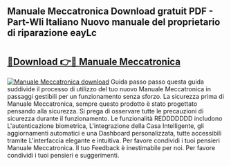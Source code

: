 ## Manuale Meccatronica Download gratuit PDF - Part-Wli Italiano Nuovo manuale del proprietario di riparazione eayLc

# <h2><a href="http://dfepir1.blite.top/?on=Manuale+Meccatronica">🔗Download 👉🔴 Manuale Meccatronica</a></h2>

[![Manuale Meccatronica download](https://i.imgur.com/lujVjoI.png)](http://dfepir1.blite.top/?on=Manuale+Meccatronica)
Guida passo passo questa guida suddivide il processo di utilizzo del tuo nuovo Manuale Meccatronica in passaggi gestibili per un funzionamento senza sforzo. La sicurezza prima di Manuale Meccatronica, sempre questo prodotto è stato progettato pensando alla sicurezza. Si prega di osservare tutte le precauzioni di sicurezza durante il funzionamento. Le funzionalità REDDDDDDD includono L'autenticazione biometrica, L'integrazione della Casa Intelligente, gli aggiornamenti automatici e una Dashboard personalizzata, tutte accessibili tramite L'interfaccia elegante e intuitiva. Per favore condividi i tuoi pensieri Manuale Meccatronica. Il tuo Feedback è inestimabile per noi. Per favore condividi i tuoi pensieri e suggerimenti.
